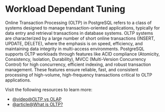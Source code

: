 # Workload Dependant Tuning

Online Transaction Processing (OLTP) in PostgreSQL refers to a class of systems designed to manage transaction-oriented applications, typically for data entry and retrieval transactions in database systems. OLTP systems are characterized by a large number of short online transactions (INSERT, UPDATE, DELETE), where the emphasis is on speed, efficiency, and maintaining data integrity in multi-access environments. PostgreSQL supports OLTP workloads through features like ACID compliance (Atomicity, Consistency, Isolation, Durability), MVCC (Multi-Version Concurrency Control) for high concurrency, efficient indexing, and robust transaction management. These features ensure reliable, fast, and consistent processing of high-volume, high-frequency transactions critical to OLTP applications.

Visit the following resources to learn more:

- [@video@OLTP vs OLAP](https://www.youtube.com/watch?v=iw-5kFzIdgY)
- [@article@What is OLTP?](https://www.oracle.com/uk/database/what-is-oltp/)
